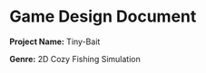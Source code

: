 # Game Design Document
<b>Project Name:</b> Tiny-Bait

<b>Genre:</b> 2D Cozy Fishing Simulation




